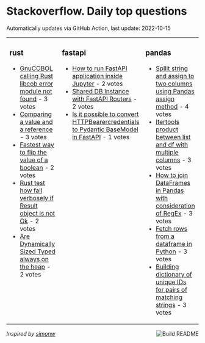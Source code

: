 # Stackoverflow. Daily top questions 

Automatically updates via GitHub Action, last update: <!-- date starts -->2022-10-15<!-- date ends -->


<table><tr><td valign="top" width="33%">

### rust
<!-- rust starts -->
* [GnuCOBOL calling Rust libcob error module not found](https://stackoverflow.com/questions/74071691/gnucobol-calling-rust-libcob-error-module-not-found) - 3 votes
* [Comparing a value and a reference](https://stackoverflow.com/questions/74070545/comparing-a-value-and-a-reference) - 3 votes
* [Fastest way to flip the value of a boolean](https://stackoverflow.com/questions/74075117/fastest-way-to-flip-the-value-of-a-boolean) - 2 votes
* [Rust test  how fail verbosely if Result object is not Ok](https://stackoverflow.com/questions/74068275/rust-test-how-fail-verbosely-if-result-object-is-not-ok) - 2 votes
* [Are Dynamically Sized Typed always on the heap](https://stackoverflow.com/questions/74075767/are-dynamically-sized-typed-always-on-the-heap) - 2 votes
<!-- rust ends -->
</td><td valign="top" width="34%">


### fastapi
<!-- fastapi starts -->
* [How to run FastAPI application inside Jupyter](https://stackoverflow.com/questions/74070505/how-to-run-fastapi-application-inside-jupyter) - 2 votes
* [Shared DB Instance with FastAPI Routers](https://stackoverflow.com/questions/74081303/shared-db-instance-with-fastapi-routers) - 2 votes
* [Is it possible to convert HTTPBearercredentials to Pydantic BaseModel in FastAPI](https://stackoverflow.com/questions/74073290/is-it-possible-to-convert-httpbearer-credentials-to-pydantic-basemodel-in-fastap) - 1 votes
<!-- fastapi ends -->
</td><td valign="top" width="34%">


### pandas
<!-- pandas starts -->
* [Spllit string and assign to two columns using Pandas assign method](https://stackoverflow.com/questions/74079204/spllit-string-and-assign-to-two-columns-using-pandas-assign-method) - 4 votes
* [Itertools product between list and df with multiple columns](https://stackoverflow.com/questions/74072411/itertools-product-between-list-and-df-with-multiple-columns) - 3 votes
* [How to join DataFrames in Pandas with consideration of RegEx](https://stackoverflow.com/questions/74080463/how-to-join-dataframes-in-pandas-with-consideration-of-regex) - 3 votes
* [Fetch rows from a dataframe in Python](https://stackoverflow.com/questions/74073879/fetch-rows-from-a-dataframe-in-python) - 3 votes
* [Building dictionary of unique IDs for pairs of matching strings](https://stackoverflow.com/questions/74080581/building-dictionary-of-unique-ids-for-pairs-of-matching-strings) - 3 votes
<!-- pandas ends -->
</td></tr></table>

<a href="https://github.com/hp0404/hp0404/actions"><img src="https://github.com/hp0404/hp0404/workflows/Build%20README/badge.svg" align="right" alt="Build README"></a> <p>*Inspired by  [simonw](https://github.com/simonw/simonw)*</p>
